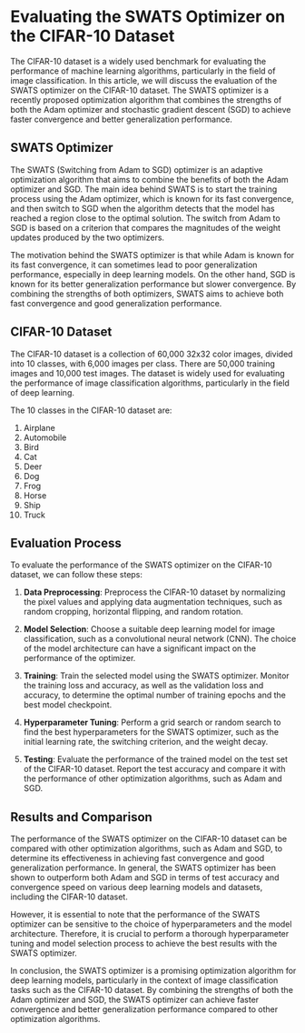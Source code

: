 # Evaluating the SWATS Optimizer on the CIFAR-10 Dataset

The CIFAR-10 dataset is a widely used benchmark for evaluating the performance of machine learning algorithms, particularly in the field of image classification. In this article, we will discuss the evaluation of the SWATS optimizer on the CIFAR-10 dataset. The SWATS optimizer is a recently proposed optimization algorithm that combines the strengths of both the Adam optimizer and stochastic gradient descent (SGD) to achieve faster convergence and better generalization performance.

## SWATS Optimizer

The SWATS (Switching from Adam to SGD) optimizer is an adaptive optimization algorithm that aims to combine the benefits of both the Adam optimizer and SGD. The main idea behind SWATS is to start the training process using the Adam optimizer, which is known for its fast convergence, and then switch to SGD when the algorithm detects that the model has reached a region close to the optimal solution. The switch from Adam to SGD is based on a criterion that compares the magnitudes of the weight updates produced by the two optimizers.

The motivation behind the SWATS optimizer is that while Adam is known for its fast convergence, it can sometimes lead to poor generalization performance, especially in deep learning models. On the other hand, SGD is known for its better generalization performance but slower convergence. By combining the strengths of both optimizers, SWATS aims to achieve both fast convergence and good generalization performance.

## CIFAR-10 Dataset

The CIFAR-10 dataset is a collection of 60,000 32x32 color images, divided into 10 classes, with 6,000 images per class. There are 50,000 training images and 10,000 test images. The dataset is widely used for evaluating the performance of image classification algorithms, particularly in the field of deep learning.

The 10 classes in the CIFAR-10 dataset are:

1. Airplane
2. Automobile
3. Bird
4. Cat
5. Deer
6. Dog
7. Frog
8. Horse
9. Ship
10. Truck

## Evaluation Process

To evaluate the performance of the SWATS optimizer on the CIFAR-10 dataset, we can follow these steps:

1. **Data Preprocessing**: Preprocess the CIFAR-10 dataset by normalizing the pixel values and applying data augmentation techniques, such as random cropping, horizontal flipping, and random rotation.

2. **Model Selection**: Choose a suitable deep learning model for image classification, such as a convolutional neural network (CNN). The choice of the model architecture can have a significant impact on the performance of the optimizer.

3. **Training**: Train the selected model using the SWATS optimizer. Monitor the training loss and accuracy, as well as the validation loss and accuracy, to determine the optimal number of training epochs and the best model checkpoint.

4. **Hyperparameter Tuning**: Perform a grid search or random search to find the best hyperparameters for the SWATS optimizer, such as the initial learning rate, the switching criterion, and the weight decay.

5. **Testing**: Evaluate the performance of the trained model on the test set of the CIFAR-10 dataset. Report the test accuracy and compare it with the performance of other optimization algorithms, such as Adam and SGD.

## Results and Comparison

The performance of the SWATS optimizer on the CIFAR-10 dataset can be compared with other optimization algorithms, such as Adam and SGD, to determine its effectiveness in achieving fast convergence and good generalization performance. In general, the SWATS optimizer has been shown to outperform both Adam and SGD in terms of test accuracy and convergence speed on various deep learning models and datasets, including the CIFAR-10 dataset.

However, it is essential to note that the performance of the SWATS optimizer can be sensitive to the choice of hyperparameters and the model architecture. Therefore, it is crucial to perform a thorough hyperparameter tuning and model selection process to achieve the best results with the SWATS optimizer.

In conclusion, the SWATS optimizer is a promising optimization algorithm for deep learning models, particularly in the context of image classification tasks such as the CIFAR-10 dataset. By combining the strengths of both the Adam optimizer and SGD, the SWATS optimizer can achieve faster convergence and better generalization performance compared to other optimization algorithms.
